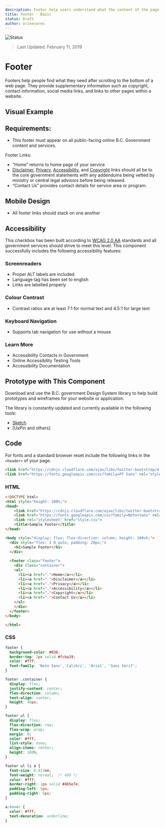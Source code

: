 ```yaml
---
description: Footer help users understand what the content of the page is about and provides a quick, organized way to reach the main sections of a website.
title: Footer - Basic
status: Draft
author: orinevares
---
```


![Status](https://img.shields.io/badge/Recommended-Draft-orange.svg)
> Last Updated: February 11, 2019

# Footer
Footers help people find what they need after scrolling to the bottom of a web page. They provide supplementary information such as copyright, contact information, social media links, and links to other pages within a website.

## Visual Example

<component-preview path="components/footer/sample.html" height="50px" width="800px"> </component-preview>

## Requirements:
* This footer must appear on all public-facing online B.C. Government content and services.

Footer Links:
* “Home” returns to home page of your service
* [Disclaimer](https://www2.gov.bc.ca/gov/content/home/disclaimer), [Privacy](https://www2.gov.bc.ca/gov/content/home/privacy), [Accessibility](https://www2.gov.bc.ca/gov/content/home/accessibility), and [Copyright](https://www2.gov.bc.ca/gov/content/home/copyright) links should all be to the core government statements with any addendums being vetted by ministry or central legal advisors before being released. 
* “Contact Us” provides contact details for service area or program.

## Mobile Design
* All footer links should stack on one another

## Accessibility
This checkbox has been built according to [WCAG 2.0 AA](https://www.w3.org/TR/WCAG20/) standards and all government services should strive to meet this level.  This component successfully includes the following accessibility features:

### Screenreaders
* Proper ALT labels are included
* Language tag has been set to english
* Links are labelled properly

### Colour Contrast
* Contrast ratios are at least 7:1 for normal text and 4.5:1 for large text

### Keyboard Navigation
* Supports tab navigation for use without a mouse

### Learn More
* Accessibility Contacts in Government
* Online Accessibility Testing Tools
* Accessibility Documentation

## Prototype with This Component
Download and use the B.C. government Design System library to help build prototypes and wireframes for your website or application.

The library is constantly updated and currently available in the following tools:

*	[Sketch](https://sketch.cloud/s/Q0bkG)
* [UxPin and others]

## Code

For fonts and a standard browser reset include the following links in the `<header>` of your page.

```html
<link href="https://cdnjs.cloudflare.com/ajax/libs/twitter-bootstrap/4.1.3/css/bootstrap-reboot.min.css" rel="stylesheet">
<link href="https://fonts.googleapis.com/css?family=PT Sans" rel="stylesheet">
```

### HTML

```html
<!DOCTYPE html>
<html style="height: 100%;">
<head>
    <link href="https://cdnjs.cloudflare.com/ajax/libs/twitter-bootstrap/4.1.3/css/bootstrap-reboot.min.css" rel="stylesheet">
    <link href="https://fonts.googleapis.com/css?family=Noto+Sans" rel="stylesheet">
    <link rel="stylesheet" href="style.css">
    <title>Sample Footer</title>
</head>

<body style="display: flex; flex-direction: column; height: 100vh;">
  <div style="flex: 1 0 auto; padding: 20px;">
    <h1>Sample Footer</h1>
  </div>
  
  <footer class="footer">
    <div class="container">
    <ul>
      <li><a href=".">Home</a></li>
      <li><a href=".">Disclaimer</a></li>
      <li><a href=".">Privacy</a></li>
      <li><a href=".">Accessibility</a></li>
      <li><a href=".">Copyright</a></li>
      <li><a href=".">Contact Us</a></li>
    </ul>
    </div>
  </footer>
</body>

</html>
```
    
### CSS

```css
footer {
  background-color: #036;
  border-top: 2px solid #fcba19;
  color: #fff;
  font-family: 'Noto Sans','Calibri', 'Arial', 'Sans Serif'; 
}

footer .container {
  display: flex;
  justify-content: center;
  flex-direction: column;
  text-align: center;
  height: 46px;
}

footer ul {
  display: flex;
  flex-direction: row;
  flex-wrap: wrap;
  margin: 0;
  color: #fff;
  list-style: none;
  align-items: center;
  height: 100%;
}

footer ul li a {
  font-size: 0.813em;
  font-weight: normal;  /* 400 */
  color: #fff;
  border-right: 1px solid #4b5e7e;
  padding-left: 5px;
  padding-right: 5px;
}

a:hover {
  color: #fff;
  text-decoration: underline;
}
```
